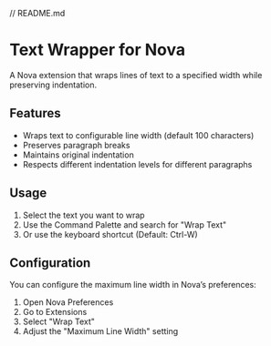 // README.md
# Text Wrapper for Nova

A Nova extension that wraps lines of text to a specified width while preserving indentation.

## Features

- Wraps text to configurable line width (default 100 characters)
- Preserves paragraph breaks
- Maintains original indentation
- Respects different indentation levels for different paragraphs

## Usage

1. Select the text you want to wrap
2. Use the Command Palette and search for "Wrap Text"
3. Or use the keyboard shortcut (Default: Ctrl-W)

## Configuration

You can configure the maximum line width in Nova’s preferences:

1. Open Nova Preferences
2. Go to Extensions
3. Select "Wrap Text"
4. Adjust the "Maximum Line Width" setting
